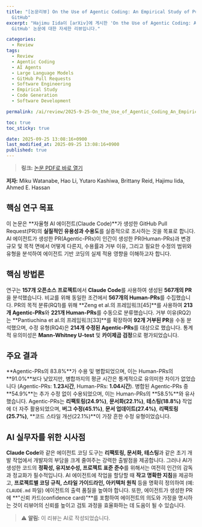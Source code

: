 ```yaml
---
title: "[논문리뷰] On the Use of Agentic Coding: An Empirical Study of Pull Requests on
  GitHub"
excerpt: "Hajimu Iida이 [arXiv]에 게시한 'On the Use of Agentic Coding: An Empirical Study of Pull Requests on
  GitHub' 논문에 대한 자세한 리뷰입니다."

categories:
  - Review
tags:
  - Review
  - Agentic Coding
  - AI Agents
  - Large Language Models
  - GitHub Pull Requests
  - Software Engineering
  - Empirical Study
  - Code Generation
  - Software Development

permalink: /ai/review/2025-9-25-On_the_Use_of_Agentic_Coding_An_Empirical_Study_of_Pull_Requests_on_GitHub/

toc: true
toc_sticky: true

date: 2025-09-25 13:08:16+0900
last_modified_at: 2025-09-25 13:08:16+0900
published: true
---
```

> **링크:** [논문 PDF로 바로 열기](https://arxiv.org/abs/2509.14745)

**저자:** Miku Watanabe, Hao Li, Yutaro Kashiwa, Brittany Reid, Hajimu Iida, Ahmed E. Hassan



## 핵심 연구 목표
이 논문은 **자율형 AI 에이전트(Claude Code)**가 생성한 GitHub Pull Request(PR)의 **실질적인 유용성과 수용도**를 실증적으로 조사하는 것을 목표로 합니다. AI 에이전트가 생성한 PR(Agentic-PRs)이 인간이 생성한 PR(Human-PRs)과 변경 규모 및 목적 면에서 어떻게 다른지, 수용률과 거부 이유, 그리고 필요한 수정의 범위와 유형을 분석하여 에이전트 기반 코딩의 실제 적용 영향을 이해하고자 합니다.

## 핵심 방법론
연구는 **157개 오픈소스 프로젝트**에서 **Claude Code**를 사용하여 생성된 **567개의 PR**을 분석했습니다. 비교를 위해 동일한 조건에서 **567개의 Human-PRs**를 수집했습니다. PR의 목적 분류(RQ1)를 위해 **Zeng et al.의 프레임워크[45]**를 사용하여 **213개 Agentic-PRs**와 **221개 Human-PRs**를 수동으로 분류했습니다. 거부 이유(RQ2)는 **Pantiuchina et al.의 프레임워크[33]**를 확장하여 **92개 거부된 PR**을 수동 분석했으며, 수정 유형(RQ4)은 **214개 수정된 Agentic-PRs**를 대상으로 했습니다. 통계적 유의미성은 **Mann-Whitney U-test** 및 **카이제곱 검정**으로 평가되었습니다.

## 주요 결과
**Agentic-PRs의 83.8%**가 수용 및 병합되었으며, 이는 Human-PRs의 **91.0%**보다 낮았지만, 병합까지의 평균 시간은 통계적으로 유의미한 차이가 없었습니다 (Agentic-PRs: **1.23시간**, Human-PRs: **1.04시간**). 병합된 Agentic-PRs 중 **54.9%**는 추가 수정 없이 수용되었으며, 이는 Human-PRs의 **58.5%**와 유사했습니다. Agentic-PRs는 **리팩토링(24.9%)**, **문서화(22.1%)**, **테스팅(18.8%)** 작업에 더 자주 활용되었으며, **버그 수정(45.1%)**, **문서 업데이트(27.4%)**, **리팩토링(25.7%)**, **코드 스타일 개선(22.1%)**이 가장 흔한 수정 유형이었습니다.

## AI 실무자를 위한 시사점
**Claude Code**와 같은 에이전트 코딩 도구는 **리팩토링, 문서화, 테스팅**과 같은 초기 개발 작업에서 개발자의 부담을 크게 줄여주는 강력한 출발점을 제공합니다. 그러나 AI가 생성한 코드의 **정확성, 유지보수성, 프로젝트 표준 준수**를 위해서는 여전히 인간의 감독과 정교화가 필수적입니다. AI 에이전트에 작업을 할당할 때 **작고 명확한 지침**을 제공하고, **프로젝트별 코딩 규칙, 스타일 가이드라인, 아키텍처 원칙** 등을 명확히 정의하여 (예: `CLAUDE.md` 파일) 에이전트의 출력 품질을 높여야 합니다. 또한, 에이전트가 생성한 PR에 **"신뢰 카드(confidence card)"**를 포함하여 에이전트의 의도와 가정을 명시하는 것이 리뷰어의 신뢰를 높이고 검토 과정을 효율화하는 데 도움이 될 수 있습니다.

> ⚠️ **알림:** 이 리뷰는 AI로 작성되었습니다.